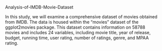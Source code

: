 Analysis-of-IMDB-Movie-Dataset

In this study, we will examine a comprehensive dataset of movies obtained from IMDB. The data is housed within the “movies” dataset of the ggplot2movies package. This dataset contains information on 58788 movies and includes 24 variables, including movie title, year of release, budget, running time, user rating, number of ratings, genre, and MPAA rating.
